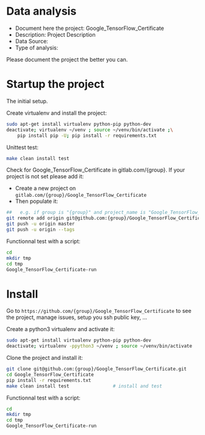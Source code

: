 # Data analysis
- Document here the project: Google_TensorFlow_Certificate
- Description: Project Description
- Data Source:
- Type of analysis:

Please document the project the better you can.

# Startup the project

The initial setup.

Create virtualenv and install the project:
```bash
sudo apt-get install virtualenv python-pip python-dev
deactivate; virtualenv ~/venv ; source ~/venv/bin/activate ;\
    pip install pip -U; pip install -r requirements.txt
```

Unittest test:
```bash
make clean install test
```

Check for Google_TensorFlow_Certificate in gitlab.com/{group}.
If your project is not set please add it:

- Create a new project on `gitlab.com/{group}/Google_TensorFlow_Certificate`
- Then populate it:

```bash
##   e.g. if group is "{group}" and project_name is "Google_TensorFlow_Certificate"
git remote add origin git@github.com:{group}/Google_TensorFlow_Certificate.git
git push -u origin master
git push -u origin --tags
```

Functionnal test with a script:

```bash
cd
mkdir tmp
cd tmp
Google_TensorFlow_Certificate-run
```

# Install

Go to `https://github.com/{group}/Google_TensorFlow_Certificate` to see the project, manage issues,
setup you ssh public key, ...

Create a python3 virtualenv and activate it:

```bash
sudo apt-get install virtualenv python-pip python-dev
deactivate; virtualenv -ppython3 ~/venv ; source ~/venv/bin/activate
```

Clone the project and install it:

```bash
git clone git@github.com:{group}/Google_TensorFlow_Certificate.git
cd Google_TensorFlow_Certificate
pip install -r requirements.txt
make clean install test                # install and test
```
Functionnal test with a script:

```bash
cd
mkdir tmp
cd tmp
Google_TensorFlow_Certificate-run
```
